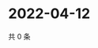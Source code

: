 # 2022-04-12

共 0 条

<!-- BEGIN WEIBO -->
<!-- 最后更新时间 Tue Apr 12 2022 01:20:00 GMT+0800 (China Standard Time) -->

<!-- END WEIBO -->

